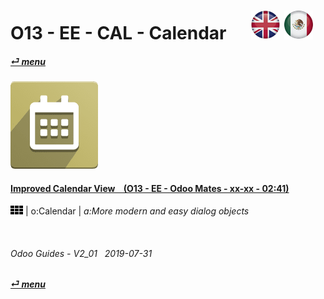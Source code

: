 # O13 - EE - CAL - Calendar &nbsp;&nbsp;&nbsp;&nbsp; [![en-uk](/doc/img/en-uk_flag_button_small.png)](/en-uk/o13/ee/cal/en-uk-o13-ee-cal-calendar-guides.md) [ ![es-mx](/doc/img/es-mx_flag_button_small.png)](/es-mx/o13/ee/cal/es-mx-o13-ee-cal-calendar-guides.md)
#### [_&#x23CE; menu_](/en-uk/o13/ee/en-uk-o13-ee-guides-menu.md)  
### ![cal](/doc/img/calendar.png)

#### [Improved Calendar View &nbsp;&nbsp; (O13 - EE - Odoo Mates - xx-xx - 02:41)](https://youtube.com/embed/F0sivQZKT54?autoplay=1&start=6&end=1m23s&rel=0)  
![apps](/doc/img/apps.png) | o:Calendar | _a:More modern and easy dialog objects_

<br>
	
###### Odoo Guides - V2_01 &nbsp; 2019-07-31  
**[_&#x23CE; menu_](/en-uk/o13/ee/en-uk-o13-ee-calendar-guides-menu.md)**  
